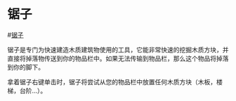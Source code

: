 # 锯子

#[锯子](item:betterwithaddons:steel_carpentersaw@0)

锯子是专门为快速建造木质建筑物使用的工具，它能非常快速的挖掘木质方块，并直接将掉落物传送到你的物品栏中。如果无法传输到物品栏，那么这个物品将掉落到你的脚下。

拿着锯子右键单击时，锯子将尝试从您的物品栏中放置任何木质方块（木板，楼梯，台阶...）。